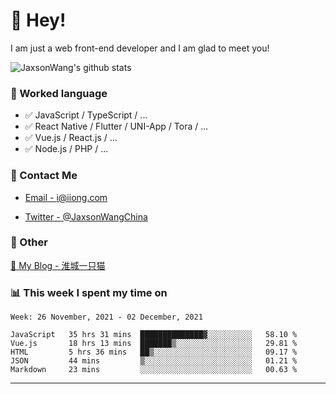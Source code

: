 # 👋 Hey!

I am just a web front-end developer and I am glad to meet you!

![JaxsonWang's github stats](https://github-readme-stats.vercel.app/api?username=JaxsonWang&&show_icons=true&&title_color=1abc9c&&icon_color=1abc9c)


### 📝 Worked language

- ✅ JavaScript / TypeScript / ...
- ✅ React Native / Flutter / UNI-App / Tora / ...
- ✅ Vue.js / React.js / ...
- ✅ Node.js / PHP / ...

### 📮 Contact Me

- [Email - i@iiong.com](mailto:i@iiong.com)

- [Twitter - @JaxsonWangChina](https://twitter.com/JaxsonWangChina)

### 🤪 Other

[📌 My Blog - 淮城一只猫](https://iiong.com)

### 📊 This week I spent my time on

<!--START_SECTION:waka-->
```text
Week: 26 November, 2021 - 02 December, 2021

JavaScript   35 hrs 31 mins  ██████████████▓░░░░░░░░░░   58.10 % 
Vue.js       18 hrs 13 mins  ███████▒░░░░░░░░░░░░░░░░░   29.81 % 
HTML         5 hrs 36 mins   ██▒░░░░░░░░░░░░░░░░░░░░░░   09.17 % 
JSON         44 mins         ▒░░░░░░░░░░░░░░░░░░░░░░░░   01.21 % 
Markdown     23 mins         ░░░░░░░░░░░░░░░░░░░░░░░░░   00.63 % 
```
<!--END_SECTION:waka-->

---
